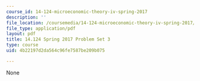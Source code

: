 ```yaml
---
course_id: 14-124-microeconomic-theory-iv-spring-2017
description: ''
file_location: /coursemedia/14-124-microeconomic-theory-iv-spring-2017/4b22197d2da564c96fe7587be209b075_MIT14_124S17_Pset3.pdf
file_type: application/pdf
layout: pdf
title: 14.124 Spring 2017 Problem Set 3
type: course
uid: 4b22197d2da564c96fe7587be209b075

---
```

None